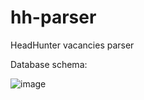 # hh-parser
HeadHunter vacancies parser

Database schema:

![image](https://user-images.githubusercontent.com/47636259/136712071-a05f5a1a-b47f-4902-8fdb-fc3bc89993cd.png)
